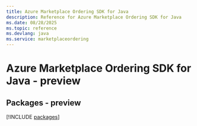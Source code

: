 ```yaml
---
title: Azure Marketplace Ordering SDK for Java
description: Reference for Azure Marketplace Ordering SDK for Java
ms.date: 08/28/2025
ms.topic: reference
ms.devlang: java
ms.service: marketplaceordering
---
```

# Azure Marketplace Ordering SDK for Java - preview
## Packages - preview
[!INCLUDE [packages](marketplace-ordering-index.md)]